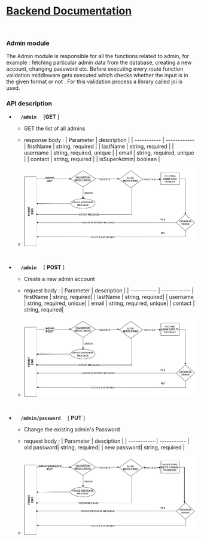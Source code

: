 # <u>Backend Documentation</u>
</br>

### Admin module
The Admin module is responsible for all the functions related to admin, for example : fetching particular admin data from the database, creating a new account, changing password etc. 
Before executing every route function validation middleware gets executed which checks whether the input is in the given format or not . For this validation process a library called joi is used. 
### API description
- <code> <b> /admin </b> </code> [<b>GET</b> ]
    - GET the list of all admins
    - response body : 
        | Parameter   | description |
        | ----------- | ------------
        | firstName   | string, required |
        | lastName    | string, required |
        | username    | string, required, unique |
        | email       | string, required, unique |
        | contact     | string, required |
        | isSuperAdmin| boolean |
  
    - ![diagram](images/basic.jpg)
    <br>

- <code> <b> /admin </b> </code> [ <b>POST</b> ] 
    - Create a new admin account

    - request body : 
        | Parameter   | description |
        | ----------- | ------------
        | firstName   | string, required|
        | lastName    | string, required|
        | username    | string, required, unique|
        | email       | string, required, unique|
        | contact     | string, required|

    - ![diagram](images/postsuperadmin.jpg)
<br>

- <code> <b> /admin/password </b> </code> [ <b>PUT</b> ] 
    - Change the existing admin's Password
    - request body : 
        | Parameter   | desciption |
        | ----------- | -----------
        | old password| string, required|
        | new password| string, required |
           
        
    - ![diagram](images/passwordchange.jpg)